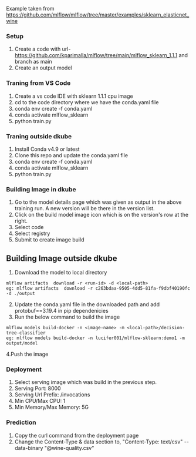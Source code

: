 Example taken from https://github.com/mlflow/mlflow/tree/master/examples/sklearn_elasticnet_wine

### Setup
1. Create a code with url- https://github.com/kparimalla/mlflow/tree/main/mlflow_sklearn_1.1.1 and branch as main
2. Create an output model 

### Traning from VS Code
1. Create a vs code IDE with sklearn 1.1.1 cpu image
2. cd to the code directory where we have the conda.yaml file
3. conda env create -f conda.yaml
4. conda activate mlflow_sklearn
5. python train.py

### Traning outside dkube
1. Install Conda v4.9 or latest
2. Clone this repo and update the conda.yaml file
3. conda env create -f conda.yaml
4. conda activate mlflow_sklearn
5. python train.py

### Building Image in dkube
1. Go to the model details page which was given as output in the above training run. A new version will be there in the version list.
2. Click on the build model image icon which is on the version's row at the right.
3. Select code
4. Select registry
5. Submit to create image build

## Building Image outside dkube
1. Download the model to local directory
```
mlflow artifacts  download -r <run-id> -d <local-path>
eg: mlflow artifacts  download -r c263bdaa-9505-4dd5-81fa-f9dbf40190fc -d ./output
```
2. Update the conda.yaml file in the downloaded path and add protobuf==3.19.4 in pip dependenicies
3. Run the below command to build the image
```
mlflow models build-docker -n <image-name> -m <local-path>/decision-tree-classifier
eg: mlflow models build-docker -n lucifer001/mlflow-sklearn:demo1 -m output/model
```
4.Push the image

### Deployment
1. Select serving image which was build in the previous step.
2. Serving Port: 8000
3. Serving Url Prefix: /invocations
4. Min CPU/Max CPU: 1
5. Min Memory/Max Memory: 5G

### Prediction
1. Copy the curl command from the deployment page
2. Change the Content-Type & data section to,
"Content-Type: text/csv" --data-binary "@wine-quality.csv"

